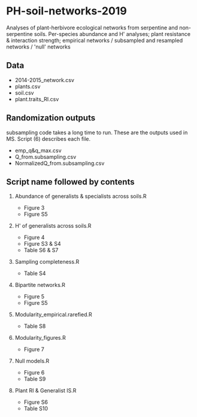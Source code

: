 # PH-soil-networks-2019
Analyses of plant-herbivore ecological networks from serpentine and non-serpentine soils. Per-species abundance and H' analyses; plant resistance & interaction strength; empirical networks / subsampled and resampled networks / 'null' networks

## Data
- 2014-2015_network.csv
- plants.csv
- soil.csv
- plant.traits_RI.csv

## Randomization outputs
subsampling code takes a long time to run. These are the outputs used in MS. Script (6) describes each file.

- emp_q&q_max.csv
- Q_from.subsampling.csv
- NormalizedQ_from.subsampling.csv

## Script name followed by contents

1. Abundance of generalists & specialists across soils.R
      - Figure 3
      - Figure S5

2. H' of generalists across soils.R
      - Figure 4
      - Figure S3 & S4
      - Table S6 & S7
      
3. Sampling completeness.R
      - Table S4
      
4. Bipartite networks.R
      - Figure 5
      - Figure S5
      
5. Modularity_empirical.rarefied.R
      - Table S8
      
6. Modularity_figures.R
      - Figure 7
      
7. Null models.R
      - Figure 6
      - Table S9

8. Plant RI & Generalist IS.R
      - Figure S6
      - Table S10
